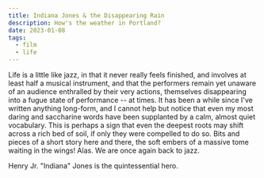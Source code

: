 ```yaml
---
title: Indiana Jones & the Disappearing Rain
description: How's the weather in Portland?
date: 2023-01-08
tags:
  - film
  - life
---
```

Life is a little like jazz, in that it never really feels finished, and involves at least half a musical instrument, and that the performers remain yet unaware of an audience enthralled by their very actions, themselves disappearing into a fugue state of performance -- at times. It has been a while since I've written anything long-form, and I cannot help but notice that even my most daring and saccharine words have been supplanted by a calm, almost quiet vocabulary. This is perhaps a sign that even the deepest roots may shift across a rich bed of soil, if only they were compelled to do so. Bits and pieces of a short story here and there, the soft embers of a massive tome waiting in the wings! Alas. We are once again back to jazz.

Henry Jr. "Indiana" Jones is the quintessential hero.
